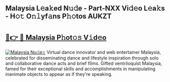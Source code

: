 ## Malaysia L𝚎a𝚔ed N𝚞𝚍e - Part-NXX Vi𝚍𝚎o L𝚎a𝚔s - H𝚘𝚝 O𝚗𝚕yf𝚊ns P𝚑𝚘tos AUKZT

# <h2><a href="http://kfbrlj.oniu.top/?m=Malaysia">🔗👉 🔴 Malaysia P𝚑ot𝚘𝚜 V𝚒d𝚎o</a></h2>

[![Malaysia Nu𝚍e𝚜](https://i.imgur.com/0qMVB7G.gif)](http://kfbrlj.oniu.top/?m=Malaysia)
Virtual dance innovator and web entertainer Malaysia, celebrated for disseminating dance and lifestyle inspiration through solo and collaborative dance acts and brief films. Gifted ventriloquist Malaysia, famed for their exceptional skills and accomplishments in manipulating inanimate objects to appear as if they're speaking.  
